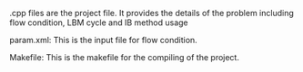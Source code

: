 .cpp files are the project file. It provides the details of the problem including flow condition, LBM cycle and IB method usage

param.xml: This is the input file for flow condition.

Makefile: This is the makefile for the compiling of the project.